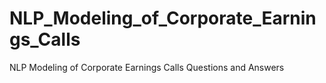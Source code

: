 # NLP_Modeling_of_Corporate_Earnings_Calls
NLP Modeling of Corporate Earnings Calls Questions and Answers
